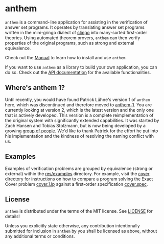 # anthem

`anthem` is a command-line application for assisting in the verification of answer set programs.
It operates by translating answer set programs written in the mini-gringo dialect of [clingo](https://potassco.org/clingo/) into many-sorted first-order theories.
Using automated theorem provers, `anthem` can then verify properties of the original programs, such as strong and external equivalence.

Check out the [Manual](https://potassco.org/anthem/) to learn how to install and use `anthem`.

If you want to use `anthem` as a library to build your own application, you can do so.
Check out the [API documentation](https://docs.rs/anthem/) for the available functionalities.

## Where's anthem 1?

Until recently, you would have found Patrick Lühne's version 1 of `anthem` here, which was discontinued and therefore moved to [anthem-1](https://github.com/potassco/anthem-1).
You are currently looking at version 2, which is the latest version and the only one that is actively developed.
This version is a complete reimplementation of the original system with significantly extended capabilities.
It was started by Zach Hansen and Tobias Stolzmann, but is now being developed by a growing [group of people](CONTRIBUTORS.md).
We'd like to thank Patrick for the effort he put into his implementation and the kindness of resolving the naming conflict with us.

## Examples
Examples of verification problems are grouped by equivalence (strong or external) within the [res/examples](res/examples) directory.
For example, visit the [cover](res/examples/external_equivalence/cover) directory for instructions on how to compare a program solving the Exact Cover problem [cover.1.lp](res/examples/external_equivalence/cover/cover.1.lp) against a first-order specification [cover.spec](res/examples/external_equivalence/cover/cover.spec).

## License

`anthem` is distributed under the terms of the MIT license.
See [LICENSE](LICENSE) for details!

Unless you explicitly state otherwise, any contribution intentionally submitted for inclusion in `anthem` by you shall be licensed as above, without any additional terms or conditions.

